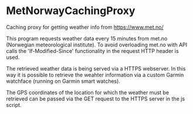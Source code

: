 # MetNorwayCachingProxy
Caching proxy for getting weather info from https://www.met.no/ 

This program requests weather data every 15 minutes from met.no (Norwegian meteorological institute).
To avoid overloading met.no with API calls the 'If-Modified-Since' functionality in the request HTTP header is used.

The retrieved weather data is being served via a HTTPS webserver. In this way it is possible to retrieve the weahter information via a custom Garmin watchface (running on Garmin smart watches).

The GPS coordinates of the location for which the weather must be retrieved can be passed via the GET request to the HTTPS server in the js script.
